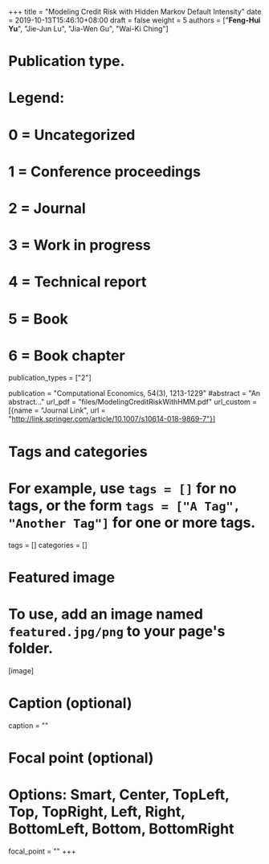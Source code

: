 +++
title = "Modeling Credit Risk with Hidden Markov Default Intensity"
date = 2019-10-13T15:46:10+08:00
draft = false
weight = 5
authors = ["**Feng-Hui Yu**", "Jie-Jun Lu", "Jia-Wen Gu", "Wai-Ki Ching"]

# Publication type.
# Legend:
# 0 = Uncategorized
# 1 = Conference proceedings
# 2 = Journal
# 3 = Work in progress
# 4 = Technical report
# 5 = Book
# 6 = Book chapter
publication_types = ["2"]

publication = "Computational Economics, 54(3), 1213-1229"
#abstract = "An abstract..."
url_pdf = "files/ModelingCreditRiskWithHMM.pdf"
url_custom = [{name = "Journal Link", url = "http://link.springer.com/article/10.1007/s10614-018-9869-7"}]

# Tags and categories
# For example, use `tags = []` for no tags, or the form `tags = ["A Tag", "Another Tag"]` for one or more tags.
tags = []
categories = []

# Featured image
# To use, add an image named `featured.jpg/png` to your page's folder. 
[image]
  # Caption (optional)
  caption = ""

  # Focal point (optional)
  # Options: Smart, Center, TopLeft, Top, TopRight, Left, Right, BottomLeft, Bottom, BottomRight
  focal_point = ""
+++
